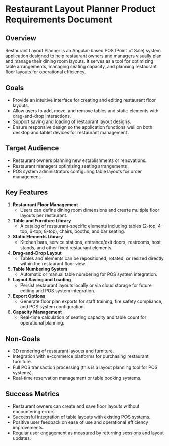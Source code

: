 # Restaurant Layout Planner Product Requirements Document

## Overview

Restaurant Layout Planner is an Angular-based POS (Point of Sale) system application designed to help restaurant owners and managers visually plan and manage their dining room layouts. It serves as a tool for optimizing table arrangements, managing seating capacity, and planning restaurant floor layouts for operational efficiency.

## Goals

- Provide an intuitive interface for creating and editing restaurant floor layouts.
- Allow users to add, move, and remove tables and static elements with drag-and-drop interactions.
- Support saving and loading of restaurant layout designs.
- Ensure responsive design so the application functions well on both desktop and tablet devices for restaurant management.

## Target Audience

- Restaurant owners planning new establishments or renovations.
- Restaurant managers optimizing seating arrangements.
- POS system administrators configuring table layouts for order management.

## Key Features

1. **Restaurant Floor Management**
   - Users can define dining room dimensions and create multiple floor layouts per restaurant.
2. **Table and Furniture Library**
   - A catalog of restaurant-specific elements including tables (2-top, 4-top, 6-top, 8-top), chairs, booths, and bar seating.
3. **Static Elements Library**
   - Kitchen bars, service stations, entrance/exit doors, restrooms, host stands, and other fixed restaurant elements.
4. **Drag-and-Drop Layout**
   - Tables and elements can be repositioned, rotated, or resized directly within the restaurant floor view.
5. **Table Numbering System**
   - Automatic or manual table numbering for POS system integration.
6. **Layout Saving and Loading**
   - Persist restaurant layouts locally or via cloud storage for future editing and POS system integration.
7. **Export Options**
   - Generate floor plan exports for staff training, fire safety compliance, and POS system configuration.
8. **Capacity Management**
   - Real-time calculation of seating capacity and table count for operational planning.

## Non-Goals

- 3D rendering of restaurant layouts and furniture.
- Integration with e-commerce platforms for purchasing restaurant furniture.
- Full POS transaction processing (this is a layout planning tool for POS systems).
- Real-time reservation management or table booking systems.

## Success Metrics

- Restaurant owners can create and save floor layouts without encountering errors.
- Successful integration of table layouts with existing POS systems.
- Positive user feedback on ease of use and operational efficiency improvements.
- Regular user engagement as measured by returning sessions and layout updates.
